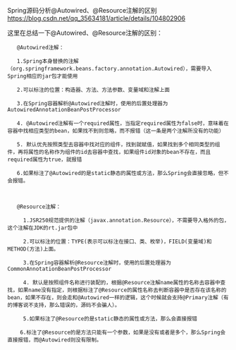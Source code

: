 Spring源码分析@Autowired、@Resource注解的区别
https://blog.csdn.net/qq_35634181/article/details/104802906

这里在总结一下@Autowired、@Resource注解的区别：

       @Autowired注解：

       1.Spring本身替换的注解（org.springframework.beans.factory.annotation.Autowired），需要导入Spring相应的jar包才能使用

       2.可以标注的位置：构造器、方法、方法参数、变量域和注解上面

       3.在Spring容器解析@Autowired注解时，使用的后置处理器为AutowiredAnnotationBeanPostProcessor

       4. @Autowired注解有一个required属性，当指定required属性为false时，意味着在容器中找相应类型的bean，如果找不到则忽略，而不报错（这一条是两个注解所没有的功能）

       5. 默认优先按照类型去容器中找对应的组件，找到就赋值，如果找到多个相同类型的组件，再将属性的名称作为组件的id去容器中查找，如果组件id对象的bean不存在，而且required属性为true，就报错

       6.如果标注了@Autowired的是static静态的属性或方法，那么Spring会直接忽略，但不会报错。

      

       @Resource注解：

         1.JSR250规范提供的注解（javax.annotation.Resource），不需要导入格外的包，这个注解在JDK的rt.jar包中

         2.可以标注的位置：TYPE(表示可以标注在接口、类、枚举)，FIELD(变量域)和METHOD(方法)上面。

         3.在Spring容器解析@Resource注解时，使用的后置处理器为CommonAnnotationBeanPostProcessor

         4. 默认是按照组件名称进行装配的，根据@Resource注解name属性的名称去容器中查找，如果name没有指定，则根据标注了@Resource的属性名称去判断容器中是否存在该名称的bean，如果不存在，则会走和@Autowired一样的逻辑，这个时候就会支持@Primary注解（有的博客说不支持，那么错误的，源码不会骗人）。

         5.如果标注了@Resource的是static静态的属性或方法，那么会直接报错

        6.标注了@Resource的是方法只能有一个参数，如果是没有或者是多个，那么Spring会直接报错，而@Autowired则没有限制。





